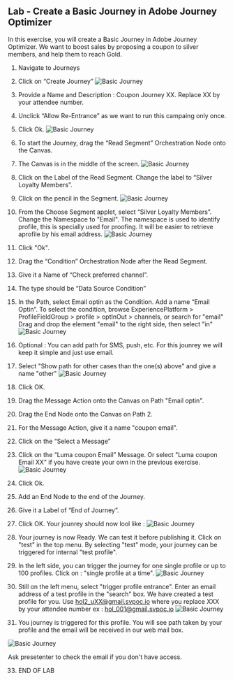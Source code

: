 ## Lab - Create a Basic Journey in Adobe Journey Optimizer

In this exercise, you will create a Basic Journey in Adobe Journey Optimizer.
We want to boost sales by proposing a coupon to silver members, and help them to reach Gold. 

1.  Navigate to Journeys
2.  Click on “Create Journey”
![Basic Journey](https://github.com/adobe-dss-aep/ajo-handson-labs/blob/96de49783d41b9e93724aa08aa6ccd5f3c0f42c9/0.%20Images/Basic_Journey_1.png)

3.  Provide a Name and Description : Coupon Journey XX. Replace XX by your attendee number. 
4.  Unclick “Allow Re-Entrance” as we want to run this campaing only once.
5.  Click Ok.
![Basic Journey](https://github.com/adobe-dss-aep/ajo-handson-labs/blob/96de49783d41b9e93724aa08aa6ccd5f3c0f42c9/0.%20Images/Basic_Journey_2.png)

6.  To start the Journey, drag the “Read Segment” Orchestration Node onto the Canvas.
7.  The Canvas is in the middle of the screen.
![Basic Journey](https://github.com/adobe-dss-aep/ajo-handson-labs/blob/96de49783d41b9e93724aa08aa6ccd5f3c0f42c9/0.%20Images/Basic_Journey_3.png)

8.  Click on the Label of the Read Segment.  Change the label to “Silver Loyalty Members”.
9.  Click on the pencil in the Segment.
![Basic Journey](https://github.com/adobe-dss-aep/ajo-handson-labs/blob/96de49783d41b9e93724aa08aa6ccd5f3c0f42c9/0.%20Images/Basic_Journey_5.png)

10.  From the Choose Segment applet, select “Silver Loyalty Members”.
Change the Namespace to "Email". The namespace is used to identify profile, this is specially used for proofing. It will be easier to retrieve  aprofile by his email address. 
![Basic Journey](https://github.com/adobe-dss-aep/ajo-handson-labs/blob/main/0.%20Images/Jounrey1_namespace.JPG)

11.  Click "Ok".

12.  Drag the “Condition” Orchestration Node after the Read Segment.
13.  Give it a Name of “Check preferred channel”.
14.  The type should be “Data Source Condition”
15.  In the Path, select Email optin as the Condition.  Add a name “Email Optin”. 
To select the condition, browse ExperiencePlatform > ProfileFieldGroup > profile > optInOut > channels, or search for "email"
Drag and drop the element "email" to the right side, then select "in"
![Basic Journey](https://github.com/adobe-dss-aep/ajo-handson-labs/blob/main/0.%20Images/Jounrey1_condition.JPG)

16. Optional : You can add path for SMS, push, etc. For this jounrey we will keep it simple and just use email.  

17. Select "Show path for other cases than the one(s) above" and give a name "other"
![Basic Journey](https://github.com/adobe-dss-aep/ajo-handson-labs/blob/main/0.%20Images/Journey1_condition2.JPG)

18.  Click OK.

19.  Drag the Message Action onto the Canvas on Path "Email optin".
20.  Drag the End Node onto the Canvas on Path 2.
21.  For the Message Action, give it a name "coupon email".
22.  Click on the “Select a Message”

23.  Click on the “Luma coupon Email” Message. Or select "Luma coupon Email XX" if you have create your own in the previous exercise.
![Basic Journey](https://github.com/adobe-dss-aep/ajo-handson-labs/blob/main/0.%20Images/Journey1_message.JPG)

24.  Click Ok.

25.  Add an End Node to the end of the Journey.
26.  Give it a Label of “End of Journey”.
27.  Click OK.
Your jounrey should now lool like : 
![Basic Journey](https://github.com/adobe-dss-aep/ajo-handson-labs/blob/main/0.%20Images/Journey1_final.JPG)

29. Your journey is now Ready. We can test it before publishing it. Click on "test" in the top menu.
By selecting "test" mode, your journey can be triggered for internal "test profile".

30. In the left side, you can trigger the journey for one single profile or up to 100 profiles. Click on : "single profile at a time". 
![Basic Journey](https://github.com/adobe-dss-aep/ajo-handson-labs/blob/main/0.%20Images/Journey1_test1.JPG)

31. Still on the left menu, select "trigger profile entrance". Enter an email address of a test profile in the "search" box. 
We have created a test profile for you. Use hol2_uXX@gmail.svpoc.io where you replace XXX by your attendee number ex :   hol_001@gmail.svpoc.io 
![Basic Journey](https://github.com/adobe-dss-aep/ajo-handson-labs/blob/main/0.%20Images/Journey1_test2.JPG)

32. You journey is triggered for this profile. You will see path taken by your profile and the email will be received in our web mail box. 

![Basic Journey](https://github.com/adobe-dss-aep/ajo-handson-labs/blob/main/0.%20Images/Journey1_proofFinal.JPG)

Ask presetenter to check the email if you don't have access. 

33.  END OF LAB
